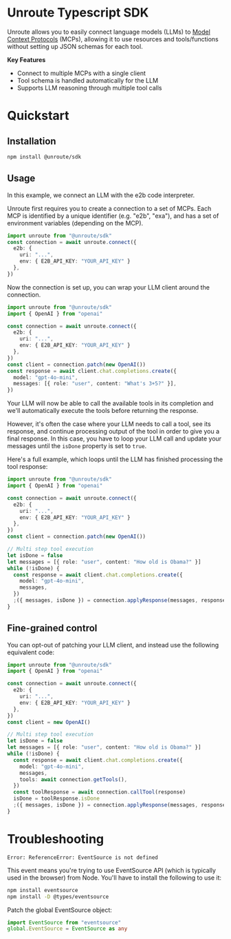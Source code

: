 # Unroute Typescript SDK

Unroute allows you to easily connect language models (LLMs) to [Model Context Protocols](https://modelcontextprotocol.io/) (MCPs), allowing it to use resources and tools/functions without setting up JSON schemas for each tool.

**Key Features**

- Connect to multiple MCPs with a single client
- Tool schema is handled automatically for the LLM
- Supports LLM reasoning through multiple tool calls

# Quickstart

## Installation

```bash
npm install @unroute/sdk
```

## Usage

In this example, we connect an LLM with the e2b code interpreter.

Unroute first requires you to create a connection to a set of MCPs. Each MCP is identified by a unique identifier (e.g. "e2b", "exa"), and has a set of environment variables (depending on the MCP).

```typescript
import unroute from "@unroute/sdk"
const connection = await unroute.connect({
  e2b: { 
    uri: "...",
    env: { E2B_API_KEY: "YOUR_API_KEY" }
  },
})
```

Now the connection is set up, you can wrap your LLM client around the connection.

```typescript
import unroute from "@unroute/sdk"
import { OpenAI } from "openai"

const connection = await unroute.connect({
  e2b: { 
    uri: "...",
    env: { E2B_API_KEY: "YOUR_API_KEY" }
  },
})
const client = connection.patch(new OpenAI())
const response = await client.chat.completions.create({
  model: "gpt-4o-mini",
  messages: [{ role: "user", content: "What's 3+5?" }],
})
```

Your LLM will now be able to call the available tools in its completion and we'll automatically execute the tools before returning the response.

However, it's often the case where your LLM needs to call a tool, see its response, and continue processing output of the tool in order to give you a final response. In this case, you have to loop your LLM call and update your messages until the `isDone` property is set to `true`.

Here's a full example, which loops until the LLM has finished processing the tool response:

```typescript
import unroute from "@unroute/sdk"
import { OpenAI } from "openai"

const connection = await unroute.connect({
  e2b: { 
    uri: "...",
    env: { E2B_API_KEY: "YOUR_API_KEY" }
  },
})
const client = connection.patch(new OpenAI())

// Multi step tool execution
let isDone = false
let messages = [{ role: "user", content: "How old is Obama?" }]
while (!isDone) {
  const response = await client.chat.completions.create({
    model: "gpt-4o-mini",
    messages,
  })
  ;({ messages, isDone }) = connection.applyResponse(messages, response)
}
```

## Fine-grained control

You can opt-out of patching your LLM client, and instead use the following equivalent code:

```typescript
import unroute from "@unroute/sdk"
import { OpenAI } from "openai"

const connection = await unroute.connect({
  e2b: { 
    uri: "...",
    env: { E2B_API_KEY: "YOUR_API_KEY" }
  },
})
const client = new OpenAI()

// Multi step tool execution
let isDone = false
let messages = [{ role: "user", content: "How old is Obama?" }]
while (!isDone) {
  const response = await client.chat.completions.create({
    model: "gpt-4o-mini",
    messages,
    tools: await connection.getTools(),
  })
  const toolResponse = await connection.callTool(response)
  isDone = toolResponse.isDone
  ;({ messages, isDone }) = connection.applyResponse(messages, response)
}
```

# Troubleshooting
```
Error: ReferenceError: EventSource is not defined
```
This event means you're trying to use EventSource API (which is typically used in the browser) from Node. You'll have to install the following to use it:
```bash
npm install eventsource
npm install -D @types/eventsource
```

Patch the global EventSource object:
```typescript
import EventSource from "eventsource"
global.EventSource = EventSource as any